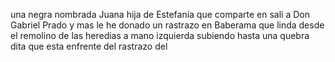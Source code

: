 una negra nombrada Juana hija de Estefanía que comparte en sali
a Don Gabriel Prado y mas le he donado un rastrazo en Baberama
que linda desde el remolino de las heredias a mano izquierda
subiendo hasta una quebra dita que esta enfrente del rastrazo del